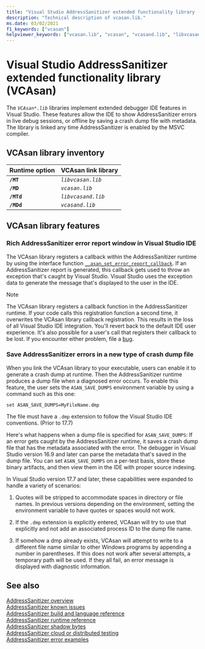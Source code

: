 ```yaml
---
title: "Visual Studio AddressSanitizer extended functionality library (VCASan)"
description: "Technical description of vcasan.lib."
ms.date: 03/02/2021
f1_keywords: ["vcasan"]
helpviewer_keywords: ["vcasan.lib", "vcasan", "vcasand.lib", "libvcasan.lib", "libvcasand.lib"]
---
```


# Visual Studio AddressSanitizer extended functionality library (VCAsan)

The *`VCAsan*.lib`* libraries implement extended debugger IDE features in Visual Studio. These features allow the IDE to show AddressSanitizer errors in live debug sessions, or offline by saving a crash dump file with metadata. The library is linked any time AddressSanitizer is enabled by the MSVC compiler.

## VCAsan library inventory

| Runtime option | VCAsan link library  |
|---------------|----------------------|
| **`/MT`**           | *`libvcasan.lib`*        |
| **`/MD`**           | *`vcasan.lib`*           |
| **`/MTd`**          | *`libvcasand.lib`*       |
| **`/MDd`**          | *`vcasand.lib`*          |

## VCAsan library features

### Rich AddressSanitizer error report window in Visual Studio IDE

The VCAsan library registers a callback within the AddressSanitizer runtime by using the interface function [`__asan_set_error_report_callback`](https://github.com/llvm/llvm-project/blob/1ba5ea67a30170053964a28f2f47aea4bb7f5ff1/compiler-rt/include/sanitizer/asan_interface.h#L256). If an AddressSanitizer report is generated, this callback gets used to throw an exception that's caught by Visual Studio. Visual Studio uses the exception data to generate the message that's displayed to the user in the IDE.

> [!NOTE]
> The VCAsan library registers a callback function in the AddressSanitizer runtime. If your code calls this registration function a second time, it overwrites the VCAsan library callback registration. This results in the loss of all Visual Studio IDE integration. You'll revert back to the default IDE user experience. It's also possible for a user's call that registers their callback to be lost. If you encounter either problem, file a [bug](https://aka.ms/feedback/report?space=62).

### Save AddressSanitizer errors in a new type of crash dump file

When you link the VCAsan library to your executable, users can enable it to generate a crash dump at runtime. Then the AddressSanitizer runtime produces a dump file when a diagnosed error occurs. To enable this feature, the user sets the `ASAN_SAVE_DUMPS` environment variable by using a command such as this one:

`set ASAN_SAVE_DUMPS=MyFileName.dmp`

The file must have a `.dmp` extension to follow the Visual Studio IDE conventions. (Prior to 17.7)

Here's what happens when a dump file is specified for `ASAN_SAVE_DUMPS`: If an error gets caught by the AddressSanitizer runtime, it saves a crash dump file that has the metadata associated with the error. The debugger in Visual Studio version 16.9 and later can parse the metadata that's saved in the dump file. You can set `ASAN_SAVE_DUMPS` on a per-test basis, store these binary artifacts, and then view them in the IDE with proper source indexing.

In Visual Studio version 17.7 and later, these capabilities were expanded to handle a variety of scenarios:

1. Quotes will be stripped to accommodate spaces in directory or file names. In previous versions depending on the environment, setting the environment variable to have quotes or spaces would not work.

1. If the `.dmp` extension is explicitly entered, VCAsan will try to use that explicitly and not add an associated process ID to the dump file name. 

1. If somehow a dmp already exists, VCAsan will attempt to write to a different file name similar to other Windows programs by appending a number in parentheses. If this does not work after several attempts, a temporary path will be used. If they all fail, an error message is displayed with diagnostic information.

## See also

[AddressSanitizer overview](./asan.md)\
[AddressSanitizer known issues](./asan-known-issues.md)\
[AddressSanitizer build and language reference](./asan-building.md)\
[AddressSanitizer runtime reference](./asan-runtime.md)\
[AddressSanitizer shadow bytes](./asan-shadow-bytes.md)\
[AddressSanitizer cloud or distributed testing](./asan-offline-crash-dumps.md)\
[AddressSanitizer error examples](./asan-error-examples.md)

